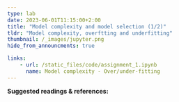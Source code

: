 ```yaml
---
type: lab
date: 2023-06-01T11:15:00+2:00
title: "Model complexity and model selection (1/2)"
tldr: "Model complexity, overftting and underfitting"
thumbnail: /_images/jupyter.png
hide_from_announcments: true

links: 
    - url: /static_files/code/assignment_1.ipynb
      name: Model complexity - Over/under-fitting
---
```

**Suggested readings & references:**
